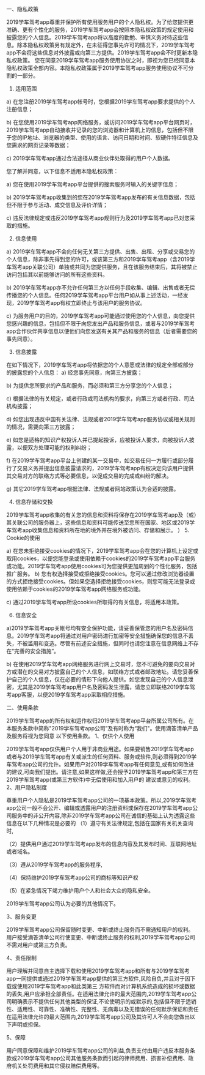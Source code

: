 一、隐私政策

2019学车驾考app尊重并保护所有使用服务用户的个人隐私权。为了给您提供更准确、更有个性化的服务，2019学车驾考app会按照本隐私权政策的规定使用和披露您的个人信息。2019学车驾考app将以高度的勤勉、审慎义务对待这些信息。除本隐私权政策另有规定外，在未征得您事先许可的情况下，2019学车驾考app不会将这些信息对外披露或向第三方提供。2019学车驾考app会不时更新本隐私权政策。 您在同意2019学车驾考app服务使用协议之时，即视为您已经同意本隐私权政策全部内容。本隐私权政策属于2019学车驾考app服务使用协议不可分割的一部分。 
1. 适用范围 

a) 在您注册2019学车驾考app帐号时，您根据2019学车驾考app要求提供的个人注册信息； 

b) 在您使用2019学车驾考app网络服务，或访问2019学车驾考app平台网页时，2019学车驾考app自动接收并记录的您的浏览器和计算机上的信息，包括但不限于您的IP地址、浏览器的类型、使用的语言、访问日期和时间、软硬件特征信息及您需求的网页记录等数据； 

c) 2019学车驾考app通过合法途径从商业伙伴处取得的用户个人数据。 

您了解并同意，以下信息不适用本隐私权政策： 

a) 您在使用2019学车驾考app平台提供的搜索服务时输入的关键字信息； 

b) 2019学车驾考app收集到的您在2019学车驾考app发布的有关信息数据，包括但不限于参与活动、成交信息及评价详情； 

c) 违反法律规定或违反2019学车驾考app规则行为及2019学车驾考app已对您采取的措施。 

2. 信息使用 

a) 2019学车驾考app不会向任何无关第三方提供、出售、出租、分享或交易您的个人信息，除非事先得到您的许可，或该第三方和2019学车驾考app（含2019学车驾考app关联公司）单独或共同为您提供服务，且在该服务结束后，其将被禁止访问包括其以前能够访问的所有这些资料。 

b) 2019学车驾考app亦不允许任何第三方以任何手段收集、编辑、出售或者无偿传播您的个人信息。任何2019学车驾考app平台用户如从事上述活动，一经发现，2019学车驾考app有权立即终止与该用户的服务协议。 

c) 为服务用户的目的，2019学车驾考app可能通过使用您的个人信息，向您提供您感兴趣的信息，包括但不限于向您发出产品和服务信息，或者与2019学车驾考app合作伙伴共享信息以便他们向您发送有关其产品和服务的信息（后者需要您的事先同意）。 

3. 信息披露 

在如下情况下，2019学车驾考app将依据您的个人意愿或法律的规定全部或部分的披露您的个人信息： 
a) 经您事先同意，向第三方披露； 

b) 为提供您所要求的产品和服务，而必须和第三方分享您的个人信息； 

c) 根据法律的有关规定，或者行政或司法机构的要求，向第三方或者行政、司法机构披露；

d) 如您出现违反中国有关法律、法规或者2019学车驾考app服务协议或相关规则的情况，需要向第三方披露；

 
e) 如您是适格的知识产权投诉人并已提起投诉，应被投诉人要求，向被投诉人披露，以便双方处理可能的权利纠纷；

f) 在2019学车驾考app平台上创建的某一交易中，如交易任何一方履行或部分履行了交易义务并提出信息披露请求的，2019学车驾考app有权决定向该用户提供其交易对方的联络方式等必要信息，以促成交易的完成或纠纷的解决。  

g) 其它2019学车驾考app根据法律、法规或者网站政策认为合适的披露。  

4. 信息存储和交换  

2019学车驾考app收集的有关您的信息和资料将保存在2019学车驾考app及（或）其关联公司的服务器上，这些信息和资料可能传送至您所在国家、地区或2019学车驾考app收集信息和资料所在地的境外并在境外被访问、存储和展示。 ）
5. Cookie的使用  

a) 在您未拒绝接受cookies的情况下，2019学车驾考app会在您的计算机上设定或取用cookies，以便您能登录或使用依赖于cookies的2019学车驾考app平台服务或功能。2019学车驾考app使用cookies可为您提供更加周到的个性化服务，包括推广服务。  b) 您有权选择接受或拒绝接受cookies。您可以通过修改浏览器设置的方式拒绝接受cookies。但如果您选择拒绝接受cookies，则您可能无法登录或使用依赖于cookies的2019学车驾考app网络服务或功能。 

c) 通过2019学车驾考app所设cookies所取得的有关信息，将适用本政策。  

6. 信息安全  

a)2019学车驾考app关帐号均有安全保护功能，请妥善保管您的用户名及密码信息。2019学车驾考app将通过对用户密码进行加密等安全措施确保您的信息不丢失，不被滥用和变造。尽管有前述安全措施，但同时也请您注意在信息网络上不存在“完善的安全措施”。  

b) 在使用2019学车驾考app网络服务进行网上交易时，您不可避免的要向交易对方或潜在的交易对方披露自己的个人信息，如联络方式或者邮政地址。请您妥善保护自己的个人信息，仅在必要的情形下向他人提供。如您发现自己的个人信息泄密，尤其是2019学车驾考app用户名及密码发生泄露，请您立即联络2019学车驾考app客服，以便2019学车驾考app采取相应措施。

 
二、使用条款

2019学车驾考app的所有权和运作权归2019学车驾考app平台所属公司所有。在本服务条款中简称"2019学车驾考app公司”及有时称为“我们"。使用滴答清单产品及服务将视为您同意 以下使用条款。
1、仅供个人使用

2019学车驾考app仅供用户个人用于非商业用途。如果要销售2019学车驾考app或者与2019学车驾考app有关或派生的任何资料、服务或软件,则必须得到2019学车驾考app公司的允许。如果用户对2019学车驾考app有任何意见,或有如何改进的建议,可向我们提出。请注意,如果这样做,还会授予2019学车驾考app和第三方在2019学车驾考app(或第三方软件)中无偿使用和加入用户的 建议或意见的权利。
2、用户隐私制度

尊重用户个人隐私是2019学车驾考app公司的一项基本政策。所以,2019学车驾考app公司一般不会公开、编辑或透露用户的注册资料或保存在2019学车驾考app公司服务中的非公开内容,除非2019学车驾考app公司在诚信的基础上认为透露这些信息在以下几种情况是必要的
（1）遵守有关法律规定,包括在国家有关机关查询时,

（2）提供用户通过2019学车驾考app发布的信息内容及其发布时间、互联网地址或者域名。

（3）遵从2019学车驾考app的服务程序,

（4）保持维护2019学车驾考app公司的商标等知识产权

（5）在紧急情况下竭力维护用户个人和社会大众的隐私安全。

2019学车驾考app公司认为必要的其他情况下。

3、服务变更

2019学车驾考app公司保留随时变更、中断或终止服务而不需通知用户的权利。用户接受滴答清单公司行使变更、中断或终止服务的权利,2019学车驾考app公司不需对用户或第三方负责。

4、责任限制

用户理解并同意自主选择下载和使用2019学车驾考app和所有与2019学车驾考app一同提供或通过2019学车驾考app提供的第三方软件,风险自负,并且对于因下载或使用2019学车驾考app和此类第三 方软件而对计算机系统造成的损坏或数据的丢失,用户应承担全部责任。在适用法律允许的最大范围内,2019学车驾考app公司明确表示不提供任何其他类型的保证,不论使明示的或默示的,包括但不限于适销性、适用性、可靠性、准确性、完整性、无病毒以及无错误的任何默示保证和责任在适用法律允许的最大范围内,2019学车驾考app公司及其许可人不会向您做出以下声明或担保。

5、保障

用户同意保障和维护2019学车驾考app公司的利益,负责支付由用户违反本服务条款或2019学车驾考app公司其他服务条款而引起的律师费用、损害补偿费用、政府机关处罚费用和其它侵权赔偿费用等。
